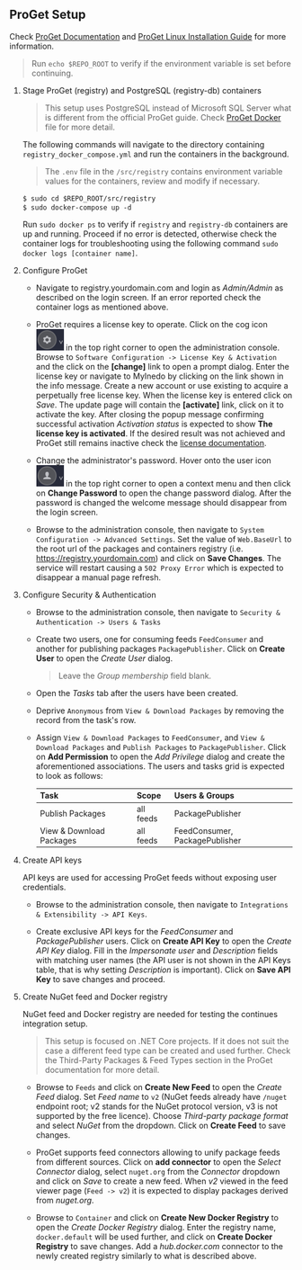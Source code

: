 ## ProGet Setup
Check [ProGet Documentation](https://docs.inedo.com/docs/proget/overview) and [ProGet Linux Installation Guide](https://docs.inedo.com/docs/proget/installation/installation-guide/linux-docker) for more information.
> Run `echo $REPO_ROOT` to verify if the environment variable is set before continuing.

1. Stage ProGet (registry) and PostgreSQL (registry-db) containers
    > This setup uses PostgreSQL instead of Microsoft SQL Server what is different from the official ProGet guide. Check [ProGet Docker](https://hub.docker.com/r/inedo/proget/dockerfile) file for more detail.
    
    The following commands will navigate to the directory containing `registry_docker_compose.yml` and run the containers in the background.

    > The `.env` file in the `/src/registry` contains environment variable values for the containers, review and modify if necessary.

    ```
    $ sudo cd $REPO_ROOT/src/registry
    $ sudo docker-compose up -d
    ```

    <a name="docker-logs"></a>Run `sudo docker ps` to verify if `registry` and `registry-db` containers are up and running. Proceed if no error is detected, otherwise check the container logs for troubleshooting using the following command `sudo docker logs [container name]`.

2. Configure ProGet

    - Navigate to registry.yourdomain.com and login as _Admin/Admin_ as described on the login screen. If an error reported check the container logs as mentioned above.

    - ProGet requires a license key to operate. Click on the cog icon ![Alt text](/resources/img/proget_cog.png?raw=true "ProGet administration console") in the top right corner to open the administration console. Browse to `Software Configuration -> License Key & Activation` and the click on the **[change]** link to open a prompt dialog. Enter the license key or navigate to MyInedo by clicking on the link shown in the info message. Create a new account or use existing to acquire a perpetually free license key. When the license key is entered click on *Save*. The update page will contain the **[activate]** link, click on it to activate the key. After closing the popup message confirming successful activation _Activation status_ is expected to show **The license key is activated**. If the desired result was not achieved and ProGet still remains inactive check the [license documentation](https://docs.inedo.com/docs/proget/administration/license).

    - Change the administrator's password. Hover onto the user icon ![Alt text](/resources/img/proget_user.png?raw=true "ProGet user") in the top right corner to open a context menu and then click on **Change Password** to open the change password dialog. After the password is changed the welcome message should disappear from the login screen.

    - Browse to the administration console, then navigate to `System Configuration -> Advanced Settings`. Set the value of `Web.BaseUrl` to the root url of the packages and containers registry (i.e. https://registry.yourdomain.com) and click on **Save Changes**. The service will restart causing a `502 Proxy Error` which is expected to disappear a manual page refresh.

3. Configure Security & Authentication

    - Browse to the administration console, then navigate to `Security & Authentication -> Users & Tasks`

    - Create two users, one for consuming feeds `FeedConsumer` and another for publishing packages `PackagePublisher`. Click on **Create User** to open the _Create User_ dialog.
        > Leave the _Group membership_ field blank.

    - Open the _Tasks_ tab after the users have been created.

    - Deprive `Anonymous` from `View & Download Packages` by removing the record from the task's row.

    - Assign `View & Download Packages` to `FeedConsumer`, and `View & Download Packages` and `Publish Packages` to `PackagePublisher`. Click on **Add Permission** to open the _Add Privilege_ dialog and create the aforementioned associations. The users and tasks grid is expected to look as follows:

        | Task                     | Scope     | Users & Groups                 |
        | :----------------------- |:--------- | :----------------------------- |
        | Publish Packages         | all feeds | PackagePublisher               |
        | View & Download Packages | all feeds | FeedConsumer, PackagePublisher |

4. Create API keys

    API keys are used for accessing ProGet feeds without exposing user credentials.

    - Browse to the administration console, then navigate to `Integrations & Extensibility -> API Keys`. 

    - Create exclusive API keys for the _FeedConsumer_ and _PackagePublisher_ users. Click on **Create API Key** to open the _Create API Key_ dialog. Fill in the _Impersonate user_ and _Description_ fields with matching user names (the API user is not shown in the API Keys table, that is why setting _Description_ is important). Click on **Save API Key** to save changes and proceed.

5. Create NuGet feed and Docker registry

    NuGet feed and Docker registry are needed for testing the continues integration setup.
    > This setup is focused on .NET Core projects. If it does not suit the case a different feed type can be created and used further. Check the Third-Party Packages & Feed Types section in the ProGet documentation for more detail.

    - Browse to `Feeds` and click on **Create New Feed** to open the _Create Feed_ dialog. Set _Feed name_ to `v2` (NuGet feeds already have `/nuget` endpoint root; v2 stands for the NuGet protocol version, v3 is not supported by the free licence). Choose _Third-party package format_ and select _NuGet_ from the dropdown. Click on **Create Feed** to save changes. 

    - ProGet supports feed connectors allowing to unify package feeds from different sources. Click on **add connector** to open the _Select Connector_ dialog, select `nuget.org` from the _Connector_ dropdown and click on *Save* to create a new feed. When _v2_ viewed in the feed viewer page (`Feed -> v2`) it is expected to display packages derived from _nuget.org_.

    - Browse to `Container` and click on **Create New Docker Registry** to open the _Create Docker Registry_ dialog. Enter the registry name, `docker.default` will be used further, and click on **Create Docker Registry** to save changes. Add a _hub.docker.com_ connector to the newly created registry similarly to what is described above.